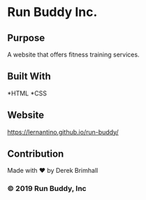 # Run Buddy Inc.

## Purpose
A website that offers fitness training services.

## Built With
*HTML
*CSS

## Website
https://lernantino.github.io/run-buddy/

## Contribution
Made with ❤️ by Derek Brimhall

### &copy;  2019 Run Buddy, Inc
